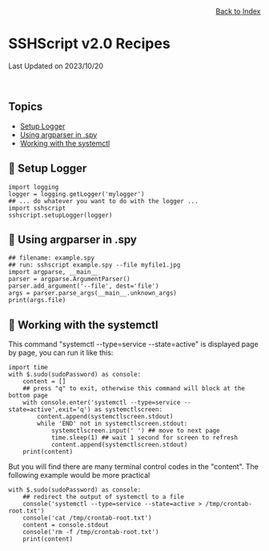# SSHScript v2.0 Recipes

Last Updated on 2023/10/20

<div style="text-align:right;position:relative;top:-140px"><a href="./index">Back to Index</a></div>

## Topics

* [Setup Logger](#setuplogger)
* [Using argparser in .spy](#argparser)
* [Working with the systemctl](#systemctl)

## 🔵 <a name="setuplogger"></a>Setup Logger
```
import logging
logger = logging.getLogger('mylogger')
## ... do whatever you want to do with the logger ...
import sshscript
sshscript.setupLogger(logger)
```
## 🔵 <a name="argparser"></a>Using argparser in .spy
```
## filename: example.spy
## run: sshscript example.spy --file myfile1.jpg
import argparse, __main__
parser = argparse.ArgumentParser()
parser.add_argument('--file', dest='file')
args = parser.parse_args(__main__.unknown_args)
print(args.file)
```
## 🔵 <a name="systemctl"></a>Working with the systemctl
This command "systemctl --type=service --state=active" is displayed page by page, you can run it like this:
```
import time    
with $.sudo(sudoPassword) as console:
    content = []
    ## press "q" to exit, otherwise this command will block at the bottom page
    with console.enter('systemctl --type=service --state=active',exit='q') as systemctlscreen:
        content.append(systemctlscreen.stdout)
        while 'END' not in systemctlscreen.stdout:
            systemctlscreen.input(' ') ## move to next page
            time.sleep(1) ## wait 1 second for screen to refresh
            content.append(systemctlscreen.stdout)
    print(content) 
```
But you will find there are many terminal control codes in the "content".
The following example would be more practical
```
with $.sudo(sudoPassword) as console:
    ## redirect the output of systemctl to a file
    console('systemctl --type=service --state=active > /tmp/crontab-root.txt')
    console('cat /tmp/crontab-root.txt')
    content = console.stdout
    console('rm -f /tmp/crontab-root.txt')
    print(content) 
```
